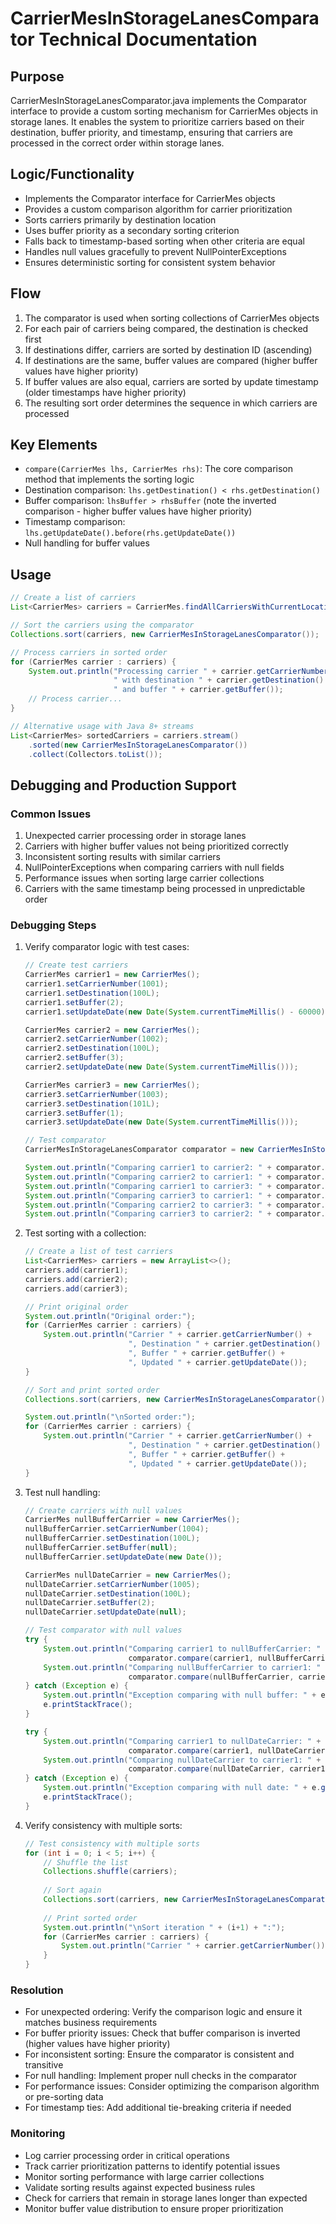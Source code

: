 # CarrierMesInStorageLanesComparator Technical Documentation

## Purpose
CarrierMesInStorageLanesComparator.java implements the Comparator interface to provide a custom sorting mechanism for CarrierMes objects in storage lanes. It enables the system to prioritize carriers based on their destination, buffer priority, and timestamp, ensuring that carriers are processed in the correct order within storage lanes.

## Logic/Functionality
- Implements the Comparator interface for CarrierMes objects
- Provides a custom comparison algorithm for carrier prioritization
- Sorts carriers primarily by destination location
- Uses buffer priority as a secondary sorting criterion
- Falls back to timestamp-based sorting when other criteria are equal
- Handles null values gracefully to prevent NullPointerExceptions
- Ensures deterministic sorting for consistent system behavior

## Flow
1. The comparator is used when sorting collections of CarrierMes objects
2. For each pair of carriers being compared, the destination is checked first
3. If destinations differ, carriers are sorted by destination ID (ascending)
4. If destinations are the same, buffer values are compared (higher buffer values have higher priority)
5. If buffer values are also equal, carriers are sorted by update timestamp (older timestamps have higher priority)
6. The resulting sort order determines the sequence in which carriers are processed

## Key Elements
- `compare(CarrierMes lhs, CarrierMes rhs)`: The core comparison method that implements the sorting logic
- Destination comparison: `lhs.getDestination() < rhs.getDestination()`
- Buffer comparison: `lhsBuffer > rhsBuffer` (note the inverted comparison - higher buffer values have higher priority)
- Timestamp comparison: `lhs.getUpdateDate().before(rhs.getUpdateDate())`
- Null handling for buffer values

## Usage
```java
// Create a list of carriers
List<CarrierMes> carriers = CarrierMes.findAllCarriersWithCurrentLocation(locationId);

// Sort the carriers using the comparator
Collections.sort(carriers, new CarrierMesInStorageLanesComparator());

// Process carriers in sorted order
for (CarrierMes carrier : carriers) {
    System.out.println("Processing carrier " + carrier.getCarrierNumber() + 
                       " with destination " + carrier.getDestination() + 
                       " and buffer " + carrier.getBuffer());
    // Process carrier...
}

// Alternative usage with Java 8+ streams
List<CarrierMes> sortedCarriers = carriers.stream()
    .sorted(new CarrierMesInStorageLanesComparator())
    .collect(Collectors.toList());
```

## Debugging and Production Support

### Common Issues
1. Unexpected carrier processing order in storage lanes
2. Carriers with higher buffer values not being prioritized correctly
3. Inconsistent sorting results with similar carriers
4. NullPointerExceptions when comparing carriers with null fields
5. Performance issues when sorting large carrier collections
6. Carriers with the same timestamp being processed in unpredictable order

### Debugging Steps
1. Verify comparator logic with test cases:
   ```java
   // Create test carriers
   CarrierMes carrier1 = new CarrierMes();
   carrier1.setCarrierNumber(1001);
   carrier1.setDestination(100L);
   carrier1.setBuffer(2);
   carrier1.setUpdateDate(new Date(System.currentTimeMillis() - 60000)); // 1 minute ago
   
   CarrierMes carrier2 = new CarrierMes();
   carrier2.setCarrierNumber(1002);
   carrier2.setDestination(100L);
   carrier2.setBuffer(3);
   carrier2.setUpdateDate(new Date(System.currentTimeMillis()));
   
   CarrierMes carrier3 = new CarrierMes();
   carrier3.setCarrierNumber(1003);
   carrier3.setDestination(101L);
   carrier3.setBuffer(1);
   carrier3.setUpdateDate(new Date(System.currentTimeMillis()));
   
   // Test comparator
   CarrierMesInStorageLanesComparator comparator = new CarrierMesInStorageLanesComparator();
   
   System.out.println("Comparing carrier1 to carrier2: " + comparator.compare(carrier1, carrier2));
   System.out.println("Comparing carrier2 to carrier1: " + comparator.compare(carrier2, carrier1));
   System.out.println("Comparing carrier1 to carrier3: " + comparator.compare(carrier1, carrier3));
   System.out.println("Comparing carrier3 to carrier1: " + comparator.compare(carrier3, carrier1));
   System.out.println("Comparing carrier2 to carrier3: " + comparator.compare(carrier2, carrier3));
   System.out.println("Comparing carrier3 to carrier2: " + comparator.compare(carrier3, carrier2));
   ```

2. Test sorting with a collection:
   ```java
   // Create a list of test carriers
   List<CarrierMes> carriers = new ArrayList<>();
   carriers.add(carrier1);
   carriers.add(carrier2);
   carriers.add(carrier3);
   
   // Print original order
   System.out.println("Original order:");
   for (CarrierMes carrier : carriers) {
       System.out.println("Carrier " + carrier.getCarrierNumber() + 
                          ", Destination " + carrier.getDestination() + 
                          ", Buffer " + carrier.getBuffer() + 
                          ", Updated " + carrier.getUpdateDate());
   }
   
   // Sort and print sorted order
   Collections.sort(carriers, new CarrierMesInStorageLanesComparator());
   
   System.out.println("\nSorted order:");
   for (CarrierMes carrier : carriers) {
       System.out.println("Carrier " + carrier.getCarrierNumber() + 
                          ", Destination " + carrier.getDestination() + 
                          ", Buffer " + carrier.getBuffer() + 
                          ", Updated " + carrier.getUpdateDate());
   }
   ```

3. Test null handling:
   ```java
   // Create carriers with null values
   CarrierMes nullBufferCarrier = new CarrierMes();
   nullBufferCarrier.setCarrierNumber(1004);
   nullBufferCarrier.setDestination(100L);
   nullBufferCarrier.setBuffer(null);
   nullBufferCarrier.setUpdateDate(new Date());
   
   CarrierMes nullDateCarrier = new CarrierMes();
   nullDateCarrier.setCarrierNumber(1005);
   nullDateCarrier.setDestination(100L);
   nullDateCarrier.setBuffer(2);
   nullDateCarrier.setUpdateDate(null);
   
   // Test comparator with null values
   try {
       System.out.println("Comparing carrier1 to nullBufferCarrier: " + 
                          comparator.compare(carrier1, nullBufferCarrier));
       System.out.println("Comparing nullBufferCarrier to carrier1: " + 
                          comparator.compare(nullBufferCarrier, carrier1));
   } catch (Exception e) {
       System.out.println("Exception comparing with null buffer: " + e.getMessage());
       e.printStackTrace();
   }
   
   try {
       System.out.println("Comparing carrier1 to nullDateCarrier: " + 
                          comparator.compare(carrier1, nullDateCarrier));
       System.out.println("Comparing nullDateCarrier to carrier1: " + 
                          comparator.compare(nullDateCarrier, carrier1));
   } catch (Exception e) {
       System.out.println("Exception comparing with null date: " + e.getMessage());
       e.printStackTrace();
   }
   ```

4. Verify consistency with multiple sorts:
   ```java
   // Test consistency with multiple sorts
   for (int i = 0; i < 5; i++) {
       // Shuffle the list
       Collections.shuffle(carriers);
       
       // Sort again
       Collections.sort(carriers, new CarrierMesInStorageLanesComparator());
       
       // Print sorted order
       System.out.println("\nSort iteration " + (i+1) + ":");
       for (CarrierMes carrier : carriers) {
           System.out.println("Carrier " + carrier.getCarrierNumber());
       }
   }
   ```

### Resolution
- For unexpected ordering: Verify the comparison logic and ensure it matches business requirements
- For buffer priority issues: Check that buffer comparison is inverted (higher values have higher priority)
- For inconsistent sorting: Ensure the comparator is consistent and transitive
- For null handling: Implement proper null checks in the comparator
- For performance issues: Consider optimizing the comparison algorithm or pre-sorting data
- For timestamp ties: Add additional tie-breaking criteria if needed

### Monitoring
- Log carrier processing order in critical operations
- Track carrier prioritization patterns to identify potential issues
- Monitor sorting performance with large carrier collections
- Validate sorting results against expected business rules
- Check for carriers that remain in storage lanes longer than expected
- Monitor buffer value distribution to ensure proper prioritization
